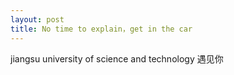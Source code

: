 ```yaml
---
layout: post
title: No time to explain，get in the car
---
```

jiangsu university of science and technology 遇见你
